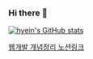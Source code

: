 ### Hi there 👋

<!--
**hyeinNa/hyeinNa** is a ✨ _special_ ✨ repository because its `README.md` (this file) appears on your GitHub profile.

Here are some ideas to get you started:

- 🔭 I’m currently working on ...
- 🌱 I’m currently learning ...
- 👯 I’m looking to collaborate on ...
- 🤔 I’m looking for help with ...
- 💬 Ask me about ...
- 📫 How to reach me: ...
- 😄 Pronouns: ...
- ⚡ Fun fact: ...
-->
[![hyein's GitHub stats](https://github-readme-stats.vercel.app/api?username=hyeinNa)](https://github.com/hyeinNa/github-readme-stats)

[웹개발 개념정리 노션링크](https://marble-trillium-cbf.notion.site/920f9f5fffb94744ac0a14f48f7a87b7)
